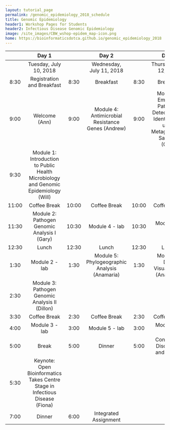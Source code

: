 ```yaml
---
layout: tutorial_page
permalink: /genomic_epidemiology_2018_schedule
title: Genomic Epidemiology
header1: Workshop Pages for Students
header2: Infectious Disease Genomic Epidemiology
image: /site_images/CBW_wshop-epidem_map-icon.png
home: https://bioinformaticsdotca.github.io/genomic_epidemiology_2018
---
```


| | **Day 1** | | **Day 2** | | **Day 3** |
| :---: | :---: | :---: | :---: | :---: | :---: |  
| | Tuesday, July 10, 2018 | | Wednesday, July 11, 2018 | | Thursday, July 12, 2018 |  
| 8:30 | Registration and Breakfast | 8:30 | Breakfast | 8:30 | Breakfast |
| 9:00 | Welcome (Ann) | 9:00 | Module 4: Antimicrobial Resistance Genes (Andrew) | 9:00 | Module 6: Emerging Pathogen Detection and Identification using Metagenomics Samples (Gary) |
| 9:30 | Module 1: Introduction to Public Health Microbiology and Genomic Epidemiology (Will) | | | | |
| 11:00 | Coffee Break | 10:00 | Coffee Break | 10:00 | Coffee Break |
| 11:30 | Module 2: Pathogen Genomic Analysis I (Gary) | 10:30 | Module 4 - lab | 10:30 | Module 6 - lab|
| 12:30 | Lunch | 12:30 | Lunch | 12:30 | Lunch |
| 1:30 | Module 2 - lab | 1:30 | Module 5: Phylogeographic Analysis (Anamaria) | 1:30 | Module 7: Data Visualization (Anamaria) |
| 2:30 | Module 3: Pathogen Genomic Analysis II (Dillon) | | | | |
| 3:30 | Coffee Break | 2:30 | Coffee Break | 2:30 | Coffee Break |
| 4:00 | Module 3 - lab | 3:00 | Module 5 - lab | 3:00 | Module 7 - lab |
| 5:00 | Break | 5:00 | Dinner | 5:00 | Concluding Discussion and Survey |  
| 5:30 | Keynote: Open Bioinformatics Takes Centre Stage in Infectious Disease (Fiona) | | | | |  
| 7:00 | Dinner | 6:00 | Integrated Assignment | |
